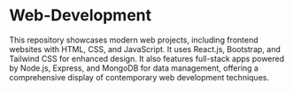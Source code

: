 # Web-Development
This repository showcases modern web projects, including frontend websites with HTML, CSS, and JavaScript. It uses React.js, Bootstrap, and Tailwind CSS for enhanced design. It also features full-stack apps powered by Node.js, Express, and MongoDB for data management, offering a comprehensive display of contemporary web development techniques.
